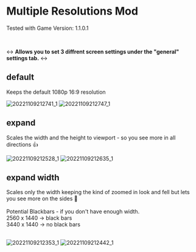 # Multiple Resolutions Mod

Tested with Game Version: 1.1.0.1
  
  <br />
  
  ↔ **Allows you to set 3 diffrent screen settings under the "general" settings tab.** ↔  
  
  
  ## default
   
   Keeps the default 1080p 16:9 resolution
  
  
  ![20221109212741_1](https://user-images.githubusercontent.com/41547570/200939590-0e3374dc-2883-4aa7-be47-02837875b396.jpg)
  ![20221109212747_1](https://user-images.githubusercontent.com/41547570/200939594-28fb7a54-b006-4bec-b073-c81e15c3a537.jpg)

  ## expand
   
   Scales the width and the height to viewport - so you see more in all directions 👍
   
   
  ![20221109212528_1](https://user-images.githubusercontent.com/41547570/200939663-474c9193-f84e-45d4-a257-8c7d3a6676d0.jpg)
  ![20221109212635_1](https://user-images.githubusercontent.com/41547570/200939665-620673f6-c7ec-4d0e-98ed-0afb557e808c.jpg)

  ## expand width
   
   Scales only the width keeping the kind of zoomed in look and fell but lets you see more on the sides 🤝  
   <br />
   Potential Blackbars - if you don't have enough width.  
   2560 x 1440 -> black bars  
   3440 x 1440 -> no black bars  
   <br />
   
  ![20221109212353_1](https://user-images.githubusercontent.com/41547570/200939733-06890f22-91e3-43e4-90d5-adacd8bf7d92.jpg)
  ![20221109212442_1](https://user-images.githubusercontent.com/41547570/200939737-f2f87e41-25e2-44ea-8a8d-5a97b5a0923e.jpg)

